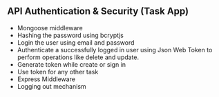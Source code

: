 ## API Authentication & Security (Task App)

- Mongoose middleware
- Hashing the password using bcryptjs
- Login the user using email and password
- Authenticate a successfully logged in user using Json Web Token to perform operations like delete and update.
- Generate token while create or sign in 
- Use token for any other task
- Express Middleware
- Logging out mechanism